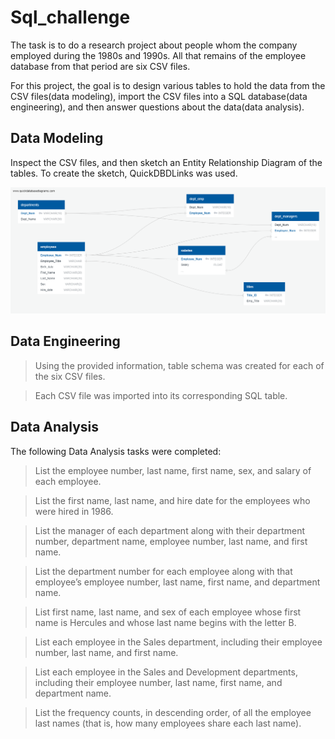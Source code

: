 # Sql_challenge

The task is to do a research project about people whom the company employed during the 1980s and 1990s. All that remains of the employee database from that period are six CSV files.

For this project, the goal is to design various tables to hold the data from the CSV files(data modeling), import the CSV files into a SQL database(data engineering), and then answer questions about the data(data analysis). 

## Data Modeling
Inspect the CSV files, and then sketch an Entity Relationship Diagram of the tables. To create the sketch, QuickDBDLinks was used.

!['Figure1'](https://github.com/AADHIP09/Sql_challenge/blob/main/ERD.png)

## Data Engineering
  > Using the provided information, table schema was created for each of the six CSV files.

  > Each CSV file was imported into its corresponding SQL table.

## Data Analysis

The following Data Analysis tasks were completed: 
 > List the employee number, last name, first name, sex, and salary of each employee.

 > List the first name, last name, and hire date for the employees who were hired in 1986.

 > List the manager of each department along with their department number, department name, employee number, last name, and first name.

 > List the department number for each employee along with that employee’s employee number, last name, first name, and department name.

 > List first name, last name, and sex of each employee whose first name is Hercules and whose last name begins with the letter B.

 > List each employee in the Sales department, including their employee number, last name, and first name.

 > List each employee in the Sales and Development departments, including their employee number, last name, first name, and department name.

 > List the frequency counts, in descending order, of all the employee last names (that is, how many employees share each last name).

